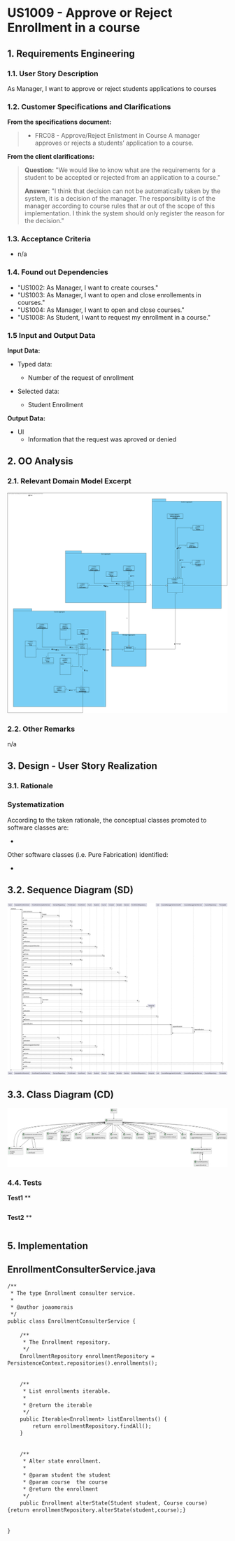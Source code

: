 # US1009 - Approve or Reject Enrollment in a course

## 1. Requirements Engineering


### 1.1. User Story Description


As Manager, I want to approve or reject students applications to courses

### 1.2. Customer Specifications and Clarifications


**From the specifications document:**

> - FRC08 - Approve/Reject Enlistment in Course A manager approves or rejects a students’ application to a course.


**From the client clarifications:**

> **Question:** "We would like to know what are the requirements for a student to be accepted or rejected from an application  to a course."
>
> **Answer:** "I think that decision can not be automatically taken by the system, it is a decision of the manager. The responsibility is of the manager according to course rules that ar out of the scope of this implementation. I think the system should only register the reason for the decision."



### 1.3. Acceptance Criteria

- n/a


### 1.4. Found out Dependencies


* "US1002: As Manager, I want to create courses."
* "US1003: As Manager, I want to open and close enrollements in courses."
* "US1004: As Manager, I want to open and close courses."
* "US1008: As Student, I want to request my enrollment in a course."



### 1.5 Input and Output Data


**Input Data:**

* Typed data:
    * Number of the request of enrollment

* Selected data:
    * Student Enrollment


**Output Data:**

* UI
    * Information that the request was aproved or denied



## 2. OO Analysis

### 2.1. Relevant Domain Model Excerpt

![US1009_MD](US1009_DM.svg)

### 2.2. Other Remarks

n/a


## 3. Design - User Story Realization

### 3.1. Rationale

### Systematization ##

According to the taken rationale, the conceptual classes promoted to software classes are:

*

Other software classes (i.e. Pure Fabrication) identified:

*


## 3.2. Sequence Diagram (SD)

![US1009_SD](US1009_SD.svg)

## 3.3. Class Diagram (CD)

![US1009_CD](US1009_CD.svg)


### 4.4. Tests
**Test1** **
```

```
**Test2** **
```

```

## 5. Implementation

## EnrollmentConsulterService.java
```
/**
 * The type Enrollment consulter service.
 *
 * @author joaomorais
 */
public class EnrollmentConsulterService {

    /**
     * The Enrollment repository.
     */
    EnrollmentRepository enrollmentRepository = PersistenceContext.repositories().enrollments();


    /**
     * List enrollments iterable.
     *
     * @return the iterable
     */
    public Iterable<Enrollment> listEnrollments() {
        return enrollmentRepository.findAll();
    }


    /**
     * Alter state enrollment.
     *
     * @param student the student
     * @param course  the course
     * @return the enrollment
     */
    public Enrollment alterState(Student student, Course course) {return enrollmentRepository.alterState(student,course);}


}


```

